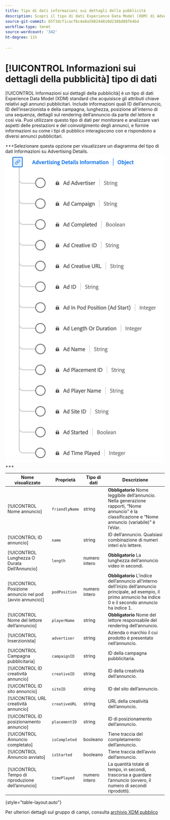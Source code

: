 ```yaml
---
title: Tipo di dati informazioni sui dettagli della pubblicità
description: Scopri il tipo di dati Experience Data Model (XDM) di Advertising Details.
source-git-commit: 65f3dcf1cacfbc4e8a598244810d238bd88f64bd
workflow-type: tm+mt
source-wordcount: '342'
ht-degree: 11%

---
```


# [!UICONTROL Informazioni sui dettagli della pubblicità] tipo di dati

[!UICONTROL Informazioni sui dettagli della pubblicità] è un tipo di dati Experience Data Model (XDM) standard che acquisisce gli attributi chiave relativi agli annunci pubblicitari. Include informazioni quali ID dell’annuncio, ID dell’inserzionista e della campagna, lunghezza, posizione all’interno di una sequenza, dettagli sul rendering dell’annuncio da parte del lettore e così via. Puoi utilizzare questo tipo di dati per monitorare e analizzare vari aspetti delle prestazioni e del coinvolgimento degli annunci, e fornire informazioni su come i tipi di pubblico interagiscono con e rispondono a diversi annunci pubblicitari.

+++Selezionare questa opzione per visualizzare un diagramma del tipo di dati Informazioni su Advertising Details.
![Un diagramma del tipo di dati Informazioni dettagli pubblicità.](../images/data-types/advertising-details-information.png)
+++

| Nome visualizzato | Proprietà | Tipo di dati | Descrizione |
|----------------------------|-----------------|-----------|-----------------------------------------------------------------------------------------------|
| [!UICONTROL Nome annuncio] | `friendlyName` | string | **Obbligatorio** Nome leggibile dell’annuncio. Nella generazione rapporti, “Nome annuncio” è la classificazione e “Nome annuncio (variabile)” è l’eVar. |
| [!UICONTROL ID annuncio] | `name` | string | ID dell’annuncio. Qualsiasi combinazione di numeri interi e/o lettere. |
| [!UICONTROL Lunghezza O Durata Dell’Annuncio] | `length` | numero intero | **Obbligatorio** La lunghezza dell’annuncio video in secondi. |
| [!UICONTROL Posizione annuncio nel pod (avvio annuncio)] | `podPosition` | numero intero | **Obbligatorio** L’indice dell’annuncio all’interno dell’inizio dell’annuncio principale, ad esempio, il primo annuncio ha indice 0 e il secondo annuncio ha indice 1. |
| [!UICONTROL Nome del lettore dell’annuncio] | `playerName` | string | **Obbligatorio** Nome del lettore responsabile del rendering dell’annuncio. |
| [!UICONTROL Inserzionista] | `advertiser` | string | Azienda o marchio il cui prodotto è presentato nell’annuncio. |
| [!UICONTROL Campagna pubblicitaria] | `campaignID` | string | ID della campagna pubblicitaria. |
| [!UICONTROL ID creatività annuncio] | `creativeID` | string | ID della creatività dell’annuncio. |
| [!UICONTROL ID sito annuncio] | `siteID` | string | ID del sito dell’annuncio. |
| [!UICONTROL URL creatività annuncio] | `creativeURL` | string | URL della creatività dell’annuncio. |
| [!UICONTROL ID posizionamento annuncio] | `placementID` | string | ID di posizionamento dell’annuncio. |
| [!UICONTROL Annuncio completato] | `isCompleted` | booleano | Tiene traccia del completamento dell’annuncio. |
| [!UICONTROL Annuncio avviato] | `isStarted` | booleano | Tiene traccia dell’avvio dell’annuncio. |
| [!UICONTROL Tempo di riproduzione dell’annuncio] | `timePlayed` | numero intero | La quantità totale di tempo, in secondi, trascorsa a guardare l’annuncio (ovvero, il numero di secondi riprodotti). |

{style="table-layout:auto"}

Per ulteriori dettagli sul gruppo di campi, consulta [archivio XDM pubblico](https://github.com/adobe/xdm/blob/master/components/datatypes/advertisingdetails.schema.json)
